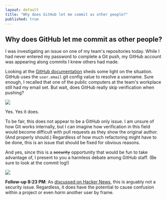 ```yaml
---
layout: default
title: "Why does GitHub let me commit as other people?"
published: true
---
```


## Why does GitHub let me commit as other people?

I was investigating an issue on one of my team's repositories today. While I
had never entered my password to complete a Git push, my GitHub account was
appearing along commits I knew others had made.

Looking at the [GitHub documentation](https://help.github.com/articles/setting-your-username-in-githttps://help.github.com/articles/setting-your-username-in-git)
sheds some light on the situation. GitHub uses the `user.email` git config value
to resolve a username. Sure enough, I recalled that one of the public computers
at the team's workplace still had my email set. But wait, does GitHub really
skip verification when pushing?

![](http://i.imgur.com/7XH2TJc.png)

Yes. Yes it does.

To be fair, this does not appear to be a GitHub only issue. I am unsure of how
Git works internally, but I can imagine how verification in this field would
become difficult with pull requests as they show the original author. (And
properly should.) Regardless of how much refactoring might have to be done,
this is an issue that should be fixed for obvious reasons.

And yes, since this is a <del>security</del> opportunity that would be fun to take
advantage of, I present to you a harmless debate among GitHub staff. (Be sure to
look at the commit log!)

[![](http://i.imgur.com/S0h6MsM.png)](https://github.com/gluxon/CommitsFromAnyone/commits/master)

**Follow-up 8:23 PM**: As [discussed on Hacker News](https://news.ycombinator.com/item?id=7792026), this is arguably not a security issue. Regardless, it does have the potential to cause confusion within a project or even *harm* another user by frame.